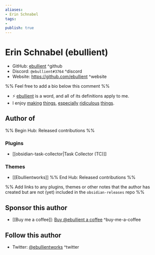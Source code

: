 ```yaml
---
aliases:
- Erin Schnabel
tags:
- 
publish: true
---
```


# Erin Schnabel (ebullient)

- GitHub: [ebullient](https://github.com/ebullient/) ^github
- Discord: `@ebullient#3764` ^discord
- Website: <https://github.com/ebullient> ^website
<!-- - [[Publish sites|Publish site]]: ^publish-->

%% Feel free to add a bio below this comment %%

- ⚡ [ebullient](https://www.merriam-webster.com/dictionary/ebullient) is a word, and all of its definitions apply to me.
- I enjoy [making](https://github.com/quarkusio/quarkus) [things](https://github.com/quarkiverse/quarkus-micrometer-registry), [especially](https://github.com/ebullient/monster-combat) [ridiculous](https://github.com/ebullient/fc5-convert-cli) [things](https://github.com/gameontext).

## Author of

%% Begin Hub: Released contributions %%
### Plugins
- [[obsidian-task-collector|Task Collector (TC)]]

### Themes
- [[Ebullientworks]]
%% End Hub: Released contributions %%

%% Add links to any plugins, themes or other notes that the author has created but are not (yet) included in the `obsidian-releases` repo %%

<!--
### Unlisted plugins

- 
-->

<!--
### Others

- 
-->

## Sponsor this author

- [[Buy me a coffee]]: [Buy @ebullient a coffee](https://www.buymeacoffee.com/ebullient) ^buy-me-a-coffee

<!--- [[GitHub sponsors]]: [Sponsor @ebullient on GitHub Sponsors](https://github.com/sponsors/ebullient) ^github-sponsor
- [[PayPal]]: ^paypal
- [[Patreon]]: ^patreon
-->

## Follow this author

- Twitter: [@ebullientworks](https://twitter.com/ebullientworks) ^twitter

<!--
- [[YouTube Channels|On YouTube]]: ^youtube
- ...
-->
